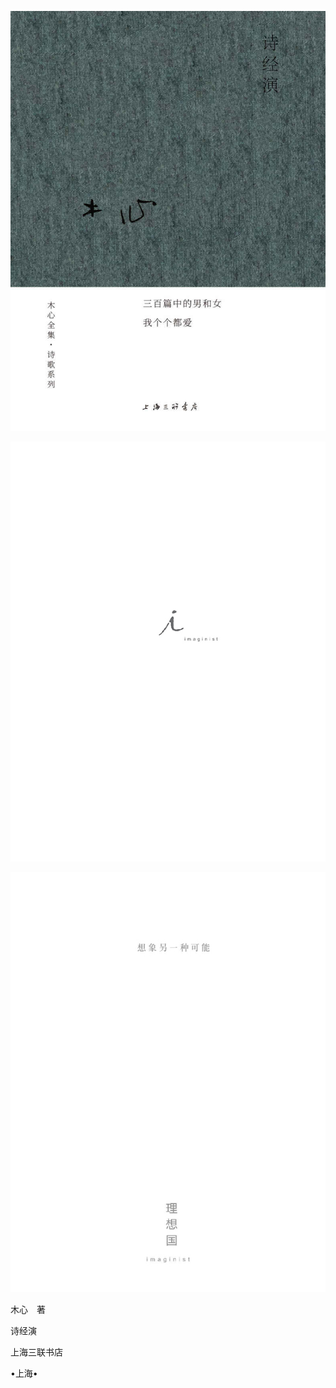    

![](/木心全集（典藏套装十六册）/images/00075.jpeg)

   

![](/木心全集（典藏套装十六册）/images/00076.jpeg)

![](/木心全集（典藏套装十六册）/images/00077.jpeg)

   

  

  

  

木心　著

诗经演

  

  

  

  

  

  

上海三联书店

•上海•